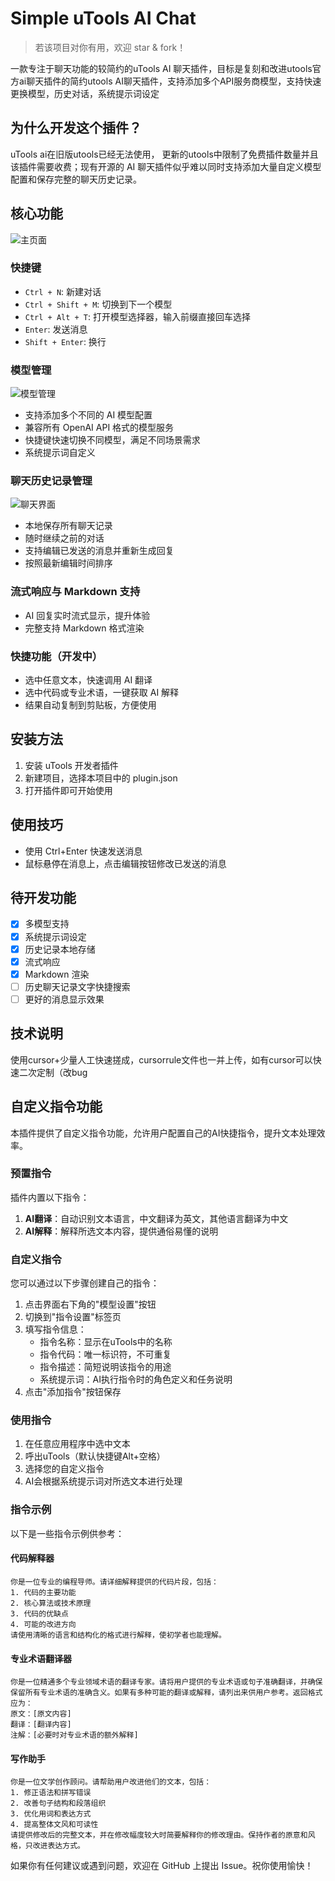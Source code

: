 # Simple uTools AI Chat
> 若该项目对你有用，欢迎 star & fork！

一款专注于聊天功能的较简约的uTools AI 聊天插件，目标是复刻和改进utools官方ai聊天插件的简约utools AI聊天插件，支持添加多个API服务商模型，支持快速更换模型，历史对话，系统提示词设定

## 为什么开发这个插件？

uTools ai在旧版utools已经无法使用， 更新的utools中限制了免费插件数量并且该插件需要收费；现有开源的 AI 聊天插件似乎难以同时支持添加大量自定义模型配置和保存完整的聊天历史记录。



## 核心功能
![主页面](./assets/home_page.png)

### 快捷键
- `Ctrl + N`: 新建对话
- `Ctrl + Shift + M`: 切换到下一个模型
- `Ctrl + Alt + T`: 打开模型选择器，输入前缀直接回车选择
- `Enter`: 发送消息
- `Shift + Enter`: 换行

### 模型管理

![模型管理](./assets/model_manage.png)

- 支持添加多个不同的 AI 模型配置
- 兼容所有 OpenAI API 格式的模型服务
- 快捷键快速切换不同模型，满足不同场景需求
- 系统提示词自定义

### 聊天历史记录管理

![聊天界面](./assets/chat_page.png)

- 本地保存所有聊天记录
- 随时继续之前的对话
- 支持编辑已发送的消息并重新生成回复
- 按照最新编辑时间排序

### 流式响应与 Markdown 支持

- AI 回复实时流式显示，提升体验
- 完整支持 Markdown 格式渲染

### 快捷功能（开发中）
- 选中任意文本，快速调用 AI 翻译
- 选中代码或专业术语，一键获取 AI 解释
- 结果自动复制到剪贴板，方便使用

## 安装方法

1. 安装 uTools 开发者插件
2. 新建项目，选择本项目中的 plugin.json
3. 打开插件即可开始使用

## 使用技巧

- 使用 Ctrl+Enter 快速发送消息
- 鼠标悬停在消息上，点击编辑按钮修改已发送的消息

## 待开发功能

- [x] 多模型支持
- [x] 系统提示词设定
- [x] 历史记录本地存储
- [x] 流式响应
- [x] Markdown 渲染
- [ ] 历史聊天记录文字快捷搜索
- [ ] 更好的消息显示效果

## 技术说明
使用cursor+少量人工快速搓成，cursorrule文件也一并上传，如有cursor可以快速二次定制（改bug

## 自定义指令功能

本插件提供了自定义指令功能，允许用户配置自己的AI快捷指令，提升文本处理效率。

### 预置指令

插件内置以下指令：

1. **AI翻译**：自动识别文本语言，中文翻译为英文，其他语言翻译为中文
2. **AI解释**：解释所选文本内容，提供通俗易懂的说明

### 自定义指令

您可以通过以下步骤创建自己的指令：

1. 点击界面右下角的"模型设置"按钮
2. 切换到"指令设置"标签页
3. 填写指令信息：
   - 指令名称：显示在uTools中的名称
   - 指令代码：唯一标识符，不可重复
   - 指令描述：简短说明该指令的用途
   - 系统提示词：AI执行指令时的角色定义和任务说明
4. 点击"添加指令"按钮保存

### 使用指令

1. 在任意应用程序中选中文本
2. 呼出uTools（默认快捷键Alt+空格）
3. 选择您的自定义指令
4. AI会根据系统提示词对所选文本进行处理

### 指令示例

以下是一些指令示例供参考：

#### 代码解释器

```
你是一位专业的编程导师。请详细解释提供的代码片段，包括：
1. 代码的主要功能
2. 核心算法或技术原理
3. 代码的优缺点
4. 可能的改进方向
请使用清晰的语言和结构化的格式进行解释，使初学者也能理解。
```

#### 专业术语翻译器

```
你是一位精通多个专业领域术语的翻译专家。请将用户提供的专业术语或句子准确翻译，并确保保留所有专业术语的准确含义。如果有多种可能的翻译或解释，请列出来供用户参考。返回格式应为：
原文：[原文内容]
翻译：[翻译内容]
注解：[必要时对专业术语的额外解释]
```

#### 写作助手

```
你是一位文学创作顾问。请帮助用户改进他们的文本，包括：
1. 修正语法和拼写错误
2. 改善句子结构和段落组织
3. 优化用词和表达方式
4. 提高整体文风和可读性
请提供修改后的完整文本，并在修改幅度较大时简要解释你的修改理由。保持作者的原意和风格，只改进表达方式。
```

如果你有任何建议或遇到问题，欢迎在 GitHub 上提出 Issue。祝你使用愉快！

